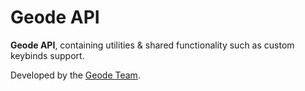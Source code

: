 # Geode API

**Geode API**, containing utilities & shared functionality such as custom keybinds support.

Developed by the [Geode Team](https://github.com/geode-sdk).
